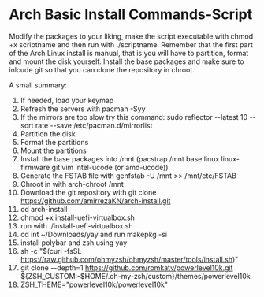 # Arch Basic Install Commands-Script

Modify the packages to your liking, make the script executable with chmod +x scriptname and then run with ./scriptname.
Remember that the first part of the Arch Linux install is manual, that is you will have to partition, format and mount the disk yourself. Install the base packages and make sure to inlcude git so that you can clone the repository in chroot.

A small summary:

1. If needed, load your keymap
2. Refresh the servers with pacman -Syy
3. If the mirrors are too slow try this command: sudo reflector --latest 10 --sort rate --save /etc/pacman.d/mirrorlist 
4. Partition the disk
5. Format the partitions
6. Mount the partitions
7. Install the base packages into /mnt (pacstrap /mnt base linux linux-firmware git vim intel-ucode (or amd-ucode))
8. Generate the FSTAB file with genfstab -U /mnt >> /mnt/etc/FSTAB
9. Chroot in with arch-chroot /mnt
10. Download the git repository with git clone https://github.com/amirrezaKN/arch-install.git
11. cd arch-install
12. chmod +x install-uefi-virtualbox.sh
13. run with ./install-uefi-virtualbox.sh
14. cd int ~/Downloads/yay and run makepkg -si
15. install polybar and zsh using yay
16. sh -c "$(curl -fsSL https://raw.github.com/ohmyzsh/ohmyzsh/master/tools/install.sh)"
17. git clone --depth=1 https://github.com/romkatv/powerlevel10k.git ${ZSH_CUSTOM:-$HOME/.oh-my-zsh/custom}/themes/powerlevel10k
18. ZSH_THEME="powerlevel10k/powerlevel10k"
